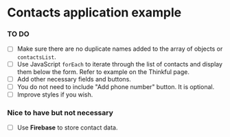 # Contacts application example

### TO DO

- [ ] Make sure there are no duplicate names added to the array of objects or `contactsList`.
- [ ] Use JavaScript `forEach` to iterate through the list of contacts and display them below the form. Refer to example on the Thinkful page.
- [ ] Add other necessary fields and buttons.
- [ ] You do not need to include "Add phone number" button. It is optional.
- [ ] Improve styles if you wish.

### Nice to have but not necessary

- [ ] Use **Firebase** to store contact data.
